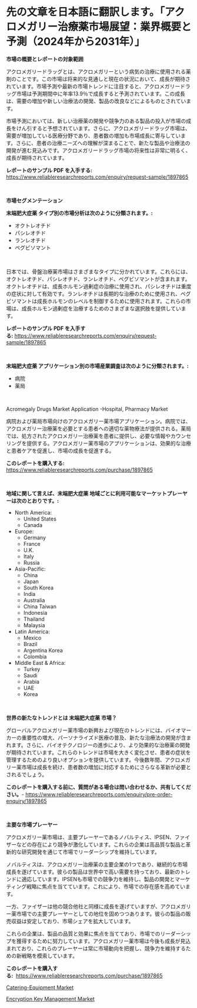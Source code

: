 <p><h1>先の文章を日本語に翻訳します。「アクロメガリー治療薬市場展望：業界概要と予測（2024年から2031年）」</h1></p><p><strong>市場の概要とレポートの対象範囲</strong></p>
<p><p>アクロメガリードラッグとは、アクロメガリーという病気の治療に使用される薬剤のことです。この市場は将来的な見通しと現在の状況において、成長が期待されています。市場予測や最新の市場トレンドに注目すると、アクロメガリードラッグ市場は予測期間中に年率13.9％で成長すると予測されています。この成長は、需要の増加や新しい治療法の開発、製品の改良などによるものとされています。</p><p>市場予測においては、新しい治療薬の開発や競争力のある製品の投入が市場の成長をけん引すると予想されています。さらに、アクロメガリードラッグ市場は、需要が増加している医療分野であり、患者数の増加も市場成長に寄与しています。さらに、患者の治療ニーズへの理解が深まることで、新たな製品や治療法の開発が進む見込みです。アクロメガリードラッグ市場の将来性は非常に明るく、成長が期待されています。</p></p>
<p><strong>レポートのサンプル PDF を入手する:</strong> <a href="https://www.reliableresearchreports.com/enquiry/request-sample/1897865">https://www.reliableresearchreports.com/enquiry/request-sample/1897865</a></p>
<p>&nbsp;</p>
<p><strong>市場セグメンテーション</strong></p>
<p><strong>末端肥大症薬 タイプ別の市場分析は次のように分類されます。:</strong></p>
<p><ul><li>オクトレオチド</li><li>パシレオチド</li><li>ランレオチド</li><li>ペグビソマント</li></ul></p>
<p>&nbsp;</p>
<p><p>日本では、骨盤治療薬市場はさまざまなタイプに分かれています。これらには、オクトレオチド、パシレオチド、ランレオチド、ペグビソマントが含まれます。オクトレオチドは、成長ホルモン過剰症の治療に使用され、パシレオチドは重度の症状に対して有効です。ランレオチドは長期的な治療のために使用され、ペグビソマントは成長ホルモンのレベルを制御するために使用されます。これらの市場は、成長ホルモン過剰症を治療するためのさまざまな選択肢を提供しています。</p></p>
<p><strong>レポートのサンプル PDF を入手する:</strong>&nbsp;<a href="https://www.reliableresearchreports.com/enquiry/request-sample/1897865">https://www.reliableresearchreports.com/enquiry/request-sample/1897865</a></p>
<p>&nbsp;</p>
<p><strong> 末端肥大症薬 アプリケーション別の市場産業調査は次のように分類されます。:</strong></p>
<p><ul><li>病院</li><li>薬局</li></ul></p>
<p>&nbsp;</p>
<p><p>Acromegaly Drugs Market Application -Hospital, Pharmacy Market</p><p>病院および薬局市場向けのアクロメガリー薬市場アプリケーション。病院では、アクロメガリー治療薬を必要とする患者への適切な薬物療法が提供される。薬局では、処方されたアクロメガリー治療薬を患者に提供し、必要な情報やカウンセリングを提供する。アクロメガリー薬市場のアプリケーションは、効果的な治療と患者ケアを促進し、市場の成長を促進する。</p></p>
<p><strong>このレポートを購入する:</strong>&nbsp; <a href="https://www.reliableresearchreports.com/purchase/1897865">https://www.reliableresearchreports.com/purchase/1897865</a></p>
<p>&nbsp;</p>
<p><strong>地域に関して言えば、末端肥大症薬 地域ごとに利用可能なマーケットプレーヤーは次のとおりです。:</strong></p>
<p><ul>
    <li>
        North America:
        <ul>
            <li>United States</li>
            <li>Canada</li>
        </ul>
    </li>
    <li>
        Europe:
        <ul>
            <li>Germany</li>
            <li>France</li>
            <li>U.K.</li>
            <li>Italy</li>
            <li>Russia</li>
        </ul>
    </li>
    <li>
        Asia-Pacific:
        <ul>
            <li>China</li>
            <li>Japan</li>
            <li>South Korea</li>
            <li>India</li>
            <li>Australia</li>
            <li>China Taiwan</li>
            <li>Indonesia</li>
            <li>Thailand</li>
            <li>Malaysia</li>
        </ul>
    </li>
    <li>
        Latin America:
        <ul>
            <li>Mexico</li>
            <li>Brazil</li>
            <li>Argentina Korea</li>
            <li>Colombia</li>
        </ul>
    </li>
    <li>
        Middle East & Africa:
        <ul>
            <li>Turkey</li>
            <li>Saudi</li>
            <li>Arabia</li>
            <li>UAE</li>
            <li>Korea</li>
        </ul>
    </li>
    </ul></p>
<p>&nbsp;</p>
<p><strong>世界の新たなトレンドとは 末端肥大症薬 市場？</strong></p>
<p><p>グローバルアクロメガリー薬市場の新興および現在のトレンドには、バイオマーカーの重要性の増大、パーソナライズド医療の普及、新たな治療法の開発が含まれます。さらに、バイオテクノロジーの進歩により、より効果的な治療薬の開発が期待されています。これらのトレンドは市場を大きく変化させ、患者の症状を管理するためのより良いオプションを提供しています。今後数年間、アクロメガリー薬市場は成長を続け、患者数の増加に対応するためにさらなる革新が必要とされるでしょう。</p></p>
<p><strong>このレポートを購入する前に、質問がある場合は問い合わせるか、共有してください。</strong>- <a href="https://www.reliableresearchreports.com/enquiry/pre-order-enquiry/1897865">https://www.reliableresearchreports.com/enquiry/pre-order-enquiry/1897865</a></p>
<p>&nbsp;</p>
<p><strong>主要な市場プレーヤー</strong></p>
<p><p>アクロメガリー薬市場は、主要プレーヤーであるノバルティス、IPSEN、ファイザーなどの存在により競争が激化しています。これらの企業は高品質な製品と革新的な研究開発を通じて市場でリーダーシップを維持しています。</p><p>ノバルティスは、アクロメガリー治療薬の主要企業の1つであり、継続的な市場成長を遂げています。彼らの製品は世界中で高い需要を持っており、最新のトレンドに適応しています。IPSENも市場での競争力を維持し、製品の開発とマーケティング戦略に焦点を当てています。これにより、市場での存在感を高めています。</p><p>一方、ファイザーは他の競合他社と同様に成長を遂げていますが、アクロメガリー薬市場での主要プレーヤーとしての地位を固めつつあります。彼らの製品の販売収益は安定しており、市場シェアを拡大しています。</p><p>これらの企業は、製品の品質と効果に焦点を当てており、市場でのリーダーシップを獲得するために努力しています。アクロメガリー薬市場は今後も成長が見込まれており、これらのプレーヤーは常に市場動向を把握し、競争力を維持するための新戦略を模索しています。</p></p>
<p><strong>このレポートを購入する:</strong>&nbsp;&nbsp;<a href="https://www.reliableresearchreports.com/purchase/1897865">https://www.reliableresearchreports.com/purchase/1897865</a></p>
<p><p><a href="https://florentine-yuzu-f42.notion.site/Decoding-the-Catering-Equipment-Market-A-Deep-Dive-into-the-Latest-Market-Trends-Market-Segmentati-a7de3b2803f04fe5b5b4bcbd2caf867b">Catering-Equipment Market</a></p><p><a href="https://fuschia-pecorino-a6d.notion.site/Encryption-Key-Management-Market-Size-and-Examines-its-Market-Scope-with-a-Primary-Focus-on-Growth-e881280fa39c4453a9d31c869306cad5">Encryption Key Management Market</a></p></p>